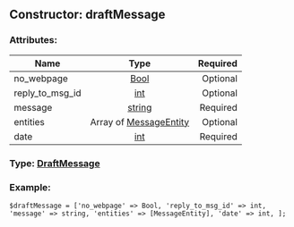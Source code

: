 ## Constructor: draftMessage  

### Attributes:

| Name     |    Type       | Required |
|----------|:-------------:|---------:|
|no\_webpage|[Bool](../types/Bool.md) | Optional|
|reply\_to\_msg\_id|[int](../types/int.md) | Optional|
|message|[string](../types/string.md) | Required|
|entities|Array of [MessageEntity](../types/MessageEntity.md) | Optional|
|date|[int](../types/int.md) | Required|


### Type: [DraftMessage](../types/DraftMessage.md)

### Example:


```
$draftMessage = ['no_webpage' => Bool, 'reply_to_msg_id' => int, 'message' => string, 'entities' => [MessageEntity], 'date' => int, ];
```